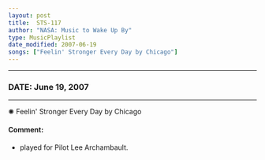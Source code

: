 ```yaml
---
layout: post
title:  STS-117
author: "NASA: Music to Wake Up By"
type: MusicPlaylist
date_modified: 2007-06-19
songs: ["Feelin' Stronger Every Day by Chicago"]
---
```


----
### DATE: June 19, 2007
----
✺ Feelin' Stronger Every Day by Chicago

#### Comment:
* played for Pilot Lee Archambault.



<br/>
<center>
	<a target="_blank"
	   href="https://twitter.com/intent/tweet?hashtags=Space,NASA,Playlist,NASAWakeupCalls,SpaceProgram&text={{ page.author}}, '{{ page.songs.first }}' {{ page.title }}, {{ page.date | date: '%B %d, %Y' }}. {{ site.url }}{{ page.url }} @nasawakeupcalls">
	   <i class="fab fa-twitter" alt="Tweet this page" style="font-size: 1.3em;"></i>
	</a>
	&nbsp; 	<i class="fas fa-user-astronaut" style="font-size: 1.5em;"></i> &nbsp;
    <a type="amzn" search="'Feelin' Stronger Every Day by Chicago'" category="popular music">
        <i class="fab fa-amazon" style="font-size: 1.3em;"></i>
    </a>
</center>
